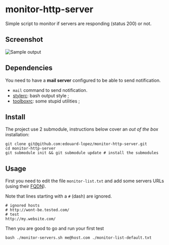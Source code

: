 monitor-http-server
===================

Simple script to monitor if servers are responding (status 200) or not.

## Screenshot
 ![Sample output](https://raw.github.com/edouard-lopez/monitor-http-server/master/http-monitor-server-screenshot.png)

## Dependencies

You need to have a **mail server** configured to be able to send notification.

* `mail` command to send notification.
* [stylerc](https://github.com/edouard-lopez/stylerc): bash output style ;
* [toolboxrc](https://github.com/edouard-lopez/toolboxrc): some stupid utilities ;

## Install

The project use 2 submodule, instructions below cover an *out of the box* installation:

```
git clone git@github.com:edouard-lopez/monitor-http-server.git
cd monitor-http-server
git submodule init && git submodule update # install the submodules
```

## Usage

First you need to edit the file `monitor-list.txt` and add some servers URLs (using their [FQDN](https://en.wikipedia.org/wiki/Fully_qualified_domain_name)).

Note that lines starting with a `#` (dash) are ignored.

	# ignored hosts
	# http://wont-be.tested.com/
	# test
	http://my.website.com/

Then you are good to go and run your first test

	bash ./monitor-servers.sh me@host.com ./monitor-list-default.txt
